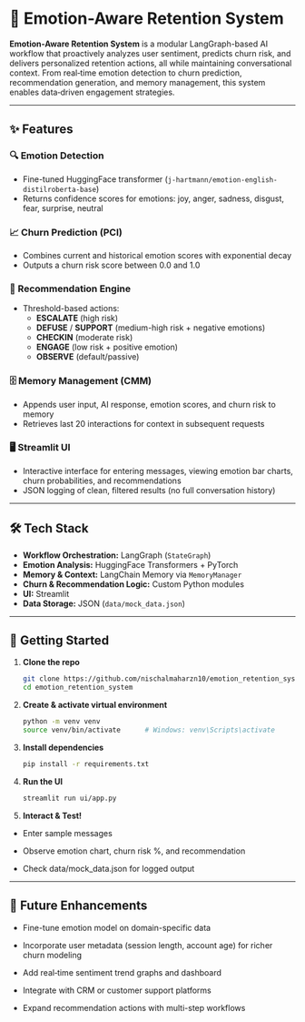 # 🧠 Emotion-Aware Retention System

**Emotion-Aware Retention System** is a modular LangGraph-based AI workflow that proactively analyzes user sentiment, predicts churn risk, and delivers personalized retention actions, all while maintaining conversational context. From real‑time emotion detection to churn prediction, recommendation generation, and memory management, this system enables data‑driven engagement strategies.

---

## ✨ Features

### 🔍 Emotion Detection
- Fine-tuned HuggingFace transformer (`j-hartmann/emotion-english-distilroberta-base`)
- Returns confidence scores for emotions: joy, anger, sadness, disgust, fear, surprise, neutral

### 📈 Churn Prediction (PCI)
- Combines current and historical emotion scores with exponential decay
- Outputs a churn risk score between 0.0 and 1.0

### 🤖 Recommendation Engine
- Threshold-based actions:  
  - **ESCALATE** (high risk)  
  - **DEFUSE** / **SUPPORT** (medium-high risk + negative emotions)  
  - **CHECKIN** (moderate risk)  
  - **ENGAGE** (low risk + positive emotion)  
  - **OBSERVE** (default/passive)

### 🗄️ Memory Management (CMM)
- Appends user input, AI response, emotion scores, and churn risk to memory
- Retrieves last 20 interactions for context in subsequent requests

### 🖥️ Streamlit UI
- Interactive interface for entering messages, viewing emotion bar charts, churn probabilities, and recommendations
- JSON logging of clean, filtered results (no full conversation history)

---

## 🛠️ Tech Stack

- **Workflow Orchestration:** LangGraph (`StateGraph`)
- **Emotion Analysis:** HuggingFace Transformers + PyTorch
- **Memory & Context:** LangChain Memory via `MemoryManager`
- **Churn & Recommendation Logic:** Custom Python modules
- **UI:** Streamlit
- **Data Storage:** JSON (`data/mock_data.json`)

---

## 🚀 Getting Started

1. **Clone the repo**  
   ```bash
   git clone https://github.com/nischalmaharzn10/emotion_retention_system.git
   cd emotion_retention_system

2. **Create & activate virtual environment**
   ```bash
   python -m venv venv
   source venv/bin/activate      # Windows: venv\Scripts\activate

3. **Install dependencies**

   ```bash
   pip install -r requirements.txt

4. **Run the UI**

   ```bash
   streamlit run ui/app.py

5. **Interact & Test!**

- Enter sample messages

- Observe emotion chart, churn risk %, and recommendation

- Check data/mock_data.json for logged output

---

## 📌 Future Enhancements
- Fine-tune emotion model on domain-specific data

- Incorporate user metadata (session length, account age) for richer churn modeling

- Add real‑time sentiment trend graphs and dashboard

- Integrate with CRM or customer support platforms

- Expand recommendation actions with multi-step workflows
